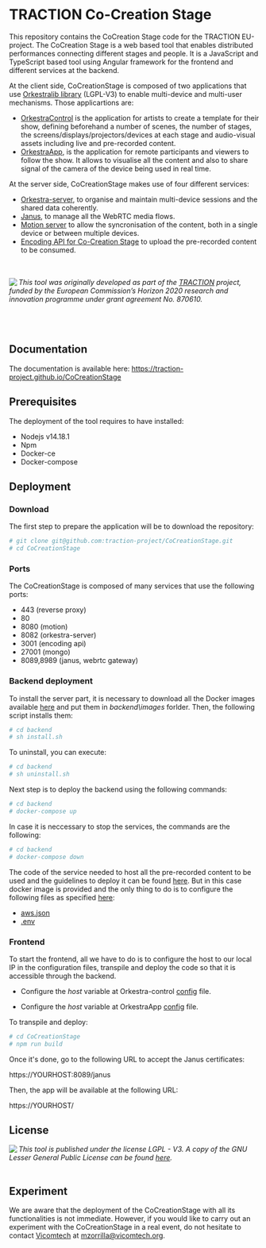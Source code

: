 # TRACTION Co-Creation Stage

This repository contains the CoCreation Stage code for the TRACTION EU-project. The CoCreation Stage is a web based tool that enables distributed performances connecting different stages and people. It is a JavaScript and TypeScript based tool using Angular framework for the frontend and different services at the backend. 

At the client side, CoCreationStage is composed of two applications that use [Orkestralib library](https://github.com/tv-vicomtech/Orkestralib) (LGPL-V3) to enable multi-device and multi-user mechanisms. Those applicartions are:

* [OrkestraControl](https://github.com/traction-project/CoCreationStage/tree/master/orkestra-control) is the application for artists to create a template for their show, defining beforehand a number of scenes, the number of stages, the screens/displays/projectors/devices at each stage and audio-visual assets including live and pre-recorded content. 
* [OrkestraApp](https://github.com/traction-project/CoCreationStage/tree/master/orkestraApp), is the application for remote participants and viewers to follow the show. It allows to visualise all the content and also to share signal of the camera of the device being used in real time.

At the server side, CoCreationStage makes use of four different services:

* [Orkestra-server](https://github.com/tv-vicomtech/orkestra-server), to organise and maintain multi-device sessions and the shared data coherently.
* [Janus](https://github.com/tv-vicomtech/janusgw), to manage all the WebRTC media flows.
* [Motion server](https://github.com/tv-vicomtech/motionServer) to allow the syncronisation of the content, both in a single device or between multiple devices.  
* [Encoding API for Co-Creation Stage](https://github.com/traction-project/encoding-api) to upload the pre-recorded content to be consumed.  


<br><br>
<img src="https://www.traction-project.eu/wp-content/uploads/sites/3/2020/02/Logo-cabecera-Traction.png" align="left"/><em>This tool was originally developed as part of the <a href="https://www.traction-project.eu/">TRACTION</a> project, funded by the European Commission’s <a hef="http://ec.europa.eu/programmes/horizon2020/">Horizon 2020</a> research and innovation programme under grant agreement No. 870610.</em><br><br><br><br>


## Documentation

The documentation is available here: https://traction-project.github.io/CoCreationStage

## Prerequisites

The deployment of the tool requires to have installed:

* Nodejs v14.18.1
* Npm
* Docker-ce
* Docker-compose

## Deployment

### Download
The first step to prepare the application will be to download the repository:

```bash
# git clone git@github.com:traction-project/CoCreationStage.git
# cd CoCreationStage
```

### Ports

The CoCreationStage is composed of many services that use the following ports:

* 443 (reverse proxy)
* 80
* 8080 (motion)
* 8082 (orkestra-server)
* 3001 (encoding api)
* 27001 (mongo)
* 8089,8989 (janus, webrtc gateway)

### Backend deployment

To install the server part, it is necessary to download all the Docker images available [here](https://vicomtech.box.com/s/54gumjw56s05ps5dcg67dmpa1oet3qhx) and put them in *backend\images* forlder. Then, the following script installs them:

```bash
# cd backend
# sh install.sh
```

To uninstall, you can execute:

```bash
# cd backend
# sh uninstall.sh
```

Next step is to deploy the backend using the following commands:
```bash
# cd backend
# docker-compose up
```

In case it is neccessary to stop the services, the commands are the following:

```bash
# cd backend
# docker-compose down
```

The code of the service needed to host all the pre-recorded content to be used and the guidelines to deploy it can be found [here](https://github.com/traction-project/encoding-api). But in this case docker image is provided and the only thing to do is to configure the following files as specified [here](https://github.com/traction-project/encoding-api#setup): 

* [aws.json](https://github.com/traction-project/CoCreationStage/blob/feature/local/backend/aws.json)
* [.env](https://github.com/traction-project/CoCreationStage/blob/feature/local/backend/.env)



### Frontend

To start the frontend, all we have to do is to configure the host to our local IP in the configuration files, transpile and deploy the code so that it is accessible through the backend.

* Configure the *host* variable at Orkestra-control [config](https://github.com/tv-vicomtech/CoCreationStage/blob/dev/orkestra-control/src/environments/environment.ts) file. 
   
* Configure the *host* variable at OrkestraApp [config](https://github.com/tv-vicomtech/CoCreationStage/blob/dev/orkestraApp/src/config/environmet.js) file. 

To transpile and deploy:

```bash
# cd CoCreationStage
# npm run build
```

Once it's done, go to the following URL to accept the Janus certificates:

https://YOURHOST:8089/janus

Then, the app will be available at the following URL:

https://YOURHOST/

## License
<img src="https://www.gnu.org/graphics/lgplv3-147x51.png" align="left"/>
<em> This tool is published under the license LGPL - V3. A copy of the GNU Lesser General Public License can be found <a href="https://github.com/traction-project/CoCreationStage/blob/master/licenseLGPL.txt" >here</a>.</em> <br><br>

## Experiment

We are aware that the deployment of the CoCreationStage with all its functionalities is not immediate. However, if you would like to carry out an experiment with the CoCreationStage in a real event, do not hesitate to contact [Vicomtech](https://www.vicomtech.org/) at mzorrilla@vicomtech.org. 
